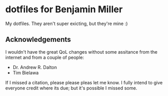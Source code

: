 # dotfiles for Benjamin Miller
My dotfiles. They aren't super exicting, but they're mine :)

## Acknowledgements
I wouldn't have the great QoL changes without some assitance
from the internet and from a couple of people:
- Dr. Andrew R. Dalton
- Tim Bielawa

If I missed a citation, please please pleas let me know. I
fully intend to give everyone credit where its due; but it's
possible I missed some.
